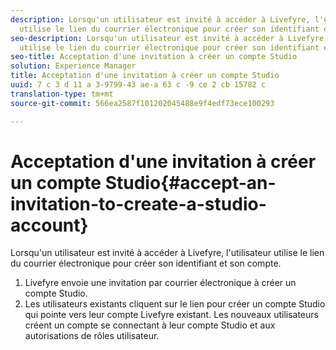 ```yaml
---
description: Lorsqu'un utilisateur est invité à accéder à Livefyre, l'utilisateur
  utilise le lien du courrier électronique pour créer son identifiant et son compte.
seo-description: Lorsqu'un utilisateur est invité à accéder à Livefyre, l'utilisateur
  utilise le lien du courrier électronique pour créer son identifiant et son compte.
seo-title: Acceptation d'une invitation à créer un compte Studio
solution: Experience Manager
title: Acceptation d'une invitation à créer un compte Studio
uuid: 7 c 3 d 11 a 3-9799-43 ae-a 63 c -9 ce 2 cb 15782 c
translation-type: tm+mt
source-git-commit: 566ea2587f101202045488e9f4edf73ece100293

---
```



# Acceptation d'une invitation à créer un compte Studio{#accept-an-invitation-to-create-a-studio-account}

Lorsqu'un utilisateur est invité à accéder à Livefyre, l'utilisateur utilise le lien du courrier électronique pour créer son identifiant et son compte.

1. Livefyre envoie une invitation par courrier électronique à créer un compte Studio.
1. Les utilisateurs existants cliquent sur le lien pour créer un compte Studio qui pointe vers leur compte Livefyre existant. Les nouveaux utilisateurs créent un compte se connectant à leur compte Studio et aux autorisations de rôles utilisateur.
